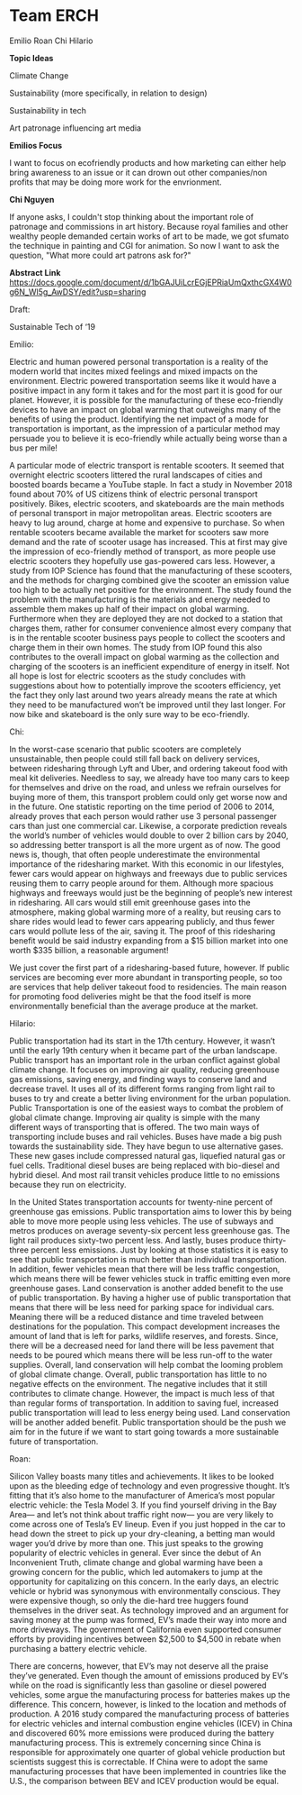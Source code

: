 Team ERCH
==========

Emilio
Roan
Chi
Hilario


**Topic Ideas**

Climate Change

Sustainability (more specifically, in relation to design)

Sustainability in tech

Art patronage influencing art media

**Emilios Focus**

I want to focus on ecofriendly products and how marketing can either help bring awareness to an issue or it can drown out other companies/non profits that may be doing more work for the envrionment.

**Chi Nguyen**

If anyone asks, I couldn't stop thinking about the important role of patronage and commissions in art history. Because royal families and other wealthy people demanded certain works of art to be made, we got sfumato the technique in painting and CGI for animation. So now I want to ask the question, "What more could art patrons ask for?"

**Abstract Link**
https://docs.google.com/document/d/1bGAJUiLcrEGjEPRiaUmQxthcGX4W0g6N_Wl5g_AwDSY/edit?usp=sharing

Draft:

Sustainable Tech of ‘19

Emilio:

Electric and human powered personal transportation is a reality of the modern world that incites mixed feelings and mixed impacts on the environment. Electric powered transportation seems like it would have a positive impact in any form it takes and for the most part it is good for our planet. However, it is possible for the manufacturing of these eco-friendly devices to have an impact on global warming that outweighs many of the benefits of using the product. Identifying the net impact of a mode for transportation is important, as the impression of a particular method may persuade you to believe it is eco-friendly while actually being worse than a bus per mile!

A particular mode of electric transport is rentable scooters. It seemed that overnight electric scooters littered the rural landscapes of cities and boosted boards became a YouTube staple. In fact a study in November 2018 found about 70% of US citizens think of electric personal transport positively. Bikes, electric scooters, and skateboards are the main methods of personal transport in major metropolitan areas. Electric scooters are heavy to lug around, charge at home and expensive to purchase. So when rentable scooters became available the market for scooters saw more demand and the rate of scooter usage has increased. This at first may give the impression of eco-friendly method of transport, as more people use electric scooters they hopefully use gas-powered cars less. However, a study from IOP Science has found that the manufacturing of these scooters, and the methods for charging combined give the scooter an emission value too high to be actually net positive for the environment. The study found the problem with the manufacturing is the materials and energy needed to assemble them makes up half of their impact on global warming. Furthermore when they are deployed they are not docked to a station that charges them, rather for consumer convenience almost every company that is in the rentable scooter business pays people to collect the scooters and charge them in their own homes. The study from IOP found this also contributes to the overall impact on global warming as the collection and charging of the scooters is an inefficient expenditure of energy in itself. Not all hope is lost for electric scooters as the study concludes with suggestions about how to potentially improve the scooters efficiency, yet the fact they only last around two years already means the rate at which they need to be manufactured won’t be improved until they last longer. For now bike and skateboard is the only sure way to be eco-friendly.

Chi:

In the worst-case scenario that public scooters are completely unsustainable, then people could still fall back on delivery services, between ridesharing through Lyft and Uber, and ordering takeout food with meal kit deliveries. Needless to say, we already have too many cars to keep for themselves and drive on the road, and unless we refrain ourselves for buying more of them, this transport problem could only get worse now and in the future. One statistic reporting on the time period of 2006 to 2014, already proves that each person would rather use 3 personal passenger cars than just one commercial car. Likewise, a corporate prediction reveals the world’s number of vehicles would double to over 2 billion cars by 2040, so addressing better transport is all the more urgent as of now. The good news is, though, that often people underestimate the environmental importance of the ridesharing market. With this economic in our lifestyles, fewer cars would appear on highways and freeways due to public services reusing them to carry people around for them. Although more spacious highways and freeways would just be the beginning of people’s new interest in ridesharing. All cars would still emit greenhouse gases into the atmosphere, making global warming more of a reality, but reusing cars to share rides would lead to fewer cars appearing publicly, and thus fewer cars would pollute less of the air, saving it. The proof of this ridesharing benefit would be said industry expanding from a $15 billion market into one worth $335 billion, a reasonable argument!

We just cover the first part of a ridesharing-based future, however. If public services are becoming ever more abundant in transporting people, so too are services that help deliver takeout food to residencies. The main reason for promoting food deliveries might be that the food itself is more environmentally beneficial than the average produce at the market.

Hilario:

Public transportation had its start in the 17th century. However, it wasn’t until the early 19th century when it became part of the urban landscape. Public transport has an important role in the urban conflict against global climate change. It focuses on improving air quality, reducing greenhouse gas emissions, saving energy, and finding ways to conserve land and decrease travel. It uses all of its different forms ranging from light rail to buses to try and create a better living environment for the urban population. Public Transportation is one of the easiest ways to combat the problem of global climate change.
Improving air quality is simple with the many different ways of transporting that is offered. The two main ways of transporting include buses and rail vehicles. Buses have made a big push towards the sustainability side. They have begun to use alternative gases. These new gases include compressed natural gas, liquefied natural gas or fuel cells. Traditional diesel buses are being replaced with bio-diesel and hybrid diesel. And most rail transit vehicles produce little to no emissions because they run on electricity. 

In the United States transportation accounts for twenty-nine percent of greenhouse gas emissions. Public transportation aims to lower this by being able to move more people using less vehicles. The use of subways and metros produces on average seventy-six percent less greenhouse gas. The light rail produces sixty-two percent less. And lastly, buses produce thirty-three percent less emissions. Just by looking at those statistics it is easy to see that public transportation is much better than individual transportation. In addition, fewer vehicles mean that there will be less traffic congestion, which means there will be fewer vehicles stuck in traffic emitting even more greenhouse gases. 
Land conservation is another added benefit to the use of public transportation. By having a higher use of public transportation that means that there will be less need for parking space for individual cars. Meaning there will be a reduced distance and time traveled  between destinations for the population. This compact development increases the amount of land that is left for parks, wildlife reserves, and forests. Since, there will be a decreased need for land there will be less pavement that needs to be poured which means there will be less run-off to the water supplies. Overall, land conservation will help combat the looming problem of global climate change. 
Overall, public transportation has little to no negative effects on the environment. The negative includes that it still contributes to climate change. However, the impact is much less of that than regular forms of transportation. In addition to saving fuel, increased public transportation will lead to less energy being used. Land conservation will be another added benefit. Public transportation should be the push we aim for in the future if we want to start going towards a more sustainable future of transportation.  

Roan:

Silicon Valley boasts many titles and achievements. It likes to be looked upon as the bleeding edge of technology and even progressive thought. It’s fitting that it’s also home to the manufacturer of America’s most popular electric vehicle: the Tesla Model 3. If you find yourself driving in the Bay Area— and let’s not think about traffic right now— you are very likely to come across one of Tesla’s EV lineup. Even if you just hopped in the car to head down the street to pick up your dry-cleaning, a betting man would wager you’d drive by more than one. This just speaks to the growing popularity of electric vehicles in general. Ever since the debut of An Inconvenient Truth, climate change and global warming have been a growing concern for the public, which led automakers to jump at the opportunity for capitalizing on this concern. In the early days, an electric vehicle or hybrid was synonymous with environmentally conscious. They were expensive though, so only the die-hard tree huggers found themselves in the driver seat. As technology improved and an argument for saving money at the pump was formed, EV’s made their way into more and more driveways. The government of California even supported consumer efforts by providing incentives between $2,500 to $4,500 in rebate when purchasing a battery electric vehicle. 

There are concerns, however, that EV’s may not deserve all the praise they’ve generated. Even though the amount of emissions produced by EV’s while on the road is significantly less than gasoline or diesel powered vehicles, some argue the manufacturing process for batteries makes up the difference. This concern, however, is linked to the location and methods of production. A 2016 study compared the manufacturing process of batteries for electric vehicles and internal combustion engine vehicles (ICEV) in China and discovered 60% more emissions were produced during the battery manufacturing process. This is extremely concerning since China is responsible for approximately one quarter of global vehicle production but scientists suggest this is correctable. If China were to adopt the same manufacturing processes that have been implemented in countries like the U.S., the comparison between BEV and ICEV production would be equal. 

